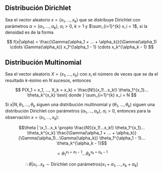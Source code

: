 ## Distribución Dirichlet

Sea el vector aleatorio $x = (x_1, ..., x_k)$ que se distribuye Dirichlet con parámetros $\alpha = (\alpha_1, ..., \alpha_k)$, $\alpha_i > 0$, $k > 1$ y $\sum_{i=1}^{k} x_i = 1$, si la densidad es de la forma

$$ f(x|\alpha) = \frac{\Gamma(\alpha_1 + ... + \alpha_k)}{\Gamma(\alpha_1) \cdots \Gamma(\alpha_k)} x_1^{\alpha_1 - 1} \cdots x_k^{\alpha_k - 1} $$

## Distribución Multinomial

Sea el vector aleatorio $X = (x_1, ..., x_k)$ con $x_i$ el número de veces que se da el resultado $k$-ésimo en $N$ sucesos, entonces

$$ P(X_1 = x_1, ..., X_k = x_k) = \frac{N!}{x_1!...x_k!} \theta_1^{x_1}... \theta_k^{x_k} \text{  donde  } \sum_{i=1}^{k} x_i = N $$

Si $x|N, \theta_1, ..., \theta_k$ siguen una distribución multinomial y $(\theta_1, ..., \theta_k)$ siguen una distribución Dirichlet con parámetros $(\alpha_1, ..., \alpha_k)$, $\alpha_i > 0$, entonces para la observación $x = (x_1, ..., x_k)$:

$$\theta | \x_1...x_k \propto \frac{N!}{x_1!...x_k!} \theta_1^{x_1}... \theta_k^{x_k} \frac{\Gamma(\alpha_1 + ... + \alpha_k)}{\Gamma(\alpha_1)...\Gamma(\alpha_k)} \theta_1^{\alpha_1 - 1}... \theta_k^{\alpha_k - 1}$$

$$\propto \theta_1^{x_1 + \alpha_1 - 1}... \theta_k^{x_k + \alpha_k - 1}$$

$$\therefore \theta | x_1 ... x_k \sim \text{Dirichlet con parámetros} (x_1 + \alpha_1, ..., x_k + \alpha_k)$$
